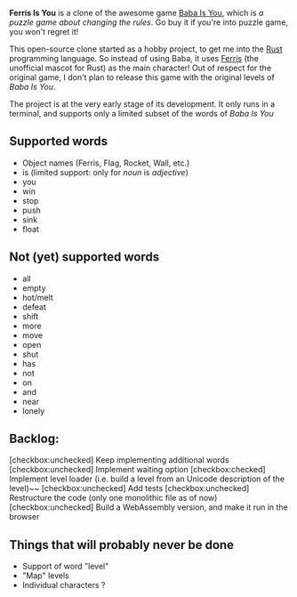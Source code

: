 **Ferris Is You** is a clone of the awesome game [Baba Is You](https://hempuli.itch.io/baba), which is *a puzzle game about changing the rules*. Go buy it if you're into puzzle game, you won't regret it!

This open-source clone started as a hobby project, to get me into the [Rust](https://www.rust-lang.org/) programming language. So instead of using Baba, it uses [Ferris](https://rustacean.net/) (the unofficial mascot for Rust) as the main character!
Out of respect for the original game, I don't plan to release this game with the original levels of *Baba Is You*.

The project is at the very early stage of its development. It only runs in a terminal, and supports only a limited subset of the words of *Baba Is You*

## Supported words
* Object names (Ferris, Flag, Rocket, Wall, etc.)
* is (limited support: only for *noun* is *adjective*)
* you
* win
* stop
* push
* sink
* float

## Not (yet) supported words
* all
* empty
* hot/melt
* defeat
* shift
* more
* move
* open
* shut
* has
* not
* on
* and
* near
* lonely

## Backlog:

[checkbox:unchecked] Keep implementing additional words
[checkbox:unchecked] Implement waiting option
[checkbox:checked] Implement level loader (i.e. build a level from an Unicode description of the level)~~
[checkbox:unchecked] Add tests
[checkbox:unchecked] Restructure the code (only one monolithic file as of now)
[checkbox:unchecked] Build a WebAssembly version, and make it run in the browser

## Things that will probably never be done

* Support of word "level"
* "Map" levels
* Individual characters ?
